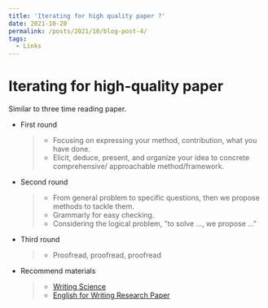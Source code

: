 ```yaml
---
title: 'Iterating for high quality paper ?'
date: 2021-10-20
permalink: /posts/2021/10/blog-post-4/
tags:
  - Links
---
```



Iterating for high-quality paper 
======
Similar to three time reading paper.
- First round
  > - Focusing on expressing your method, contribution, what you have done.
  > - Elicit, deduce, present, and organize your idea to concrete comprehensive/ approachable method/framework.
- Second round
  > - From general problem to specific questions, then we propose methods to tackle them.
  > - Grammarly for easy checking.
  > - Considering the logical problem, "to solve ..., we propose ..."
- Third round
  > -  Proofread, proofread, proofread



- Recommend materials
  > - [Writing Science](https://book.douban.com/subject/10567201/)
  > - [English for Writing Research Paper](https://book.douban.com/subject/6959768/)